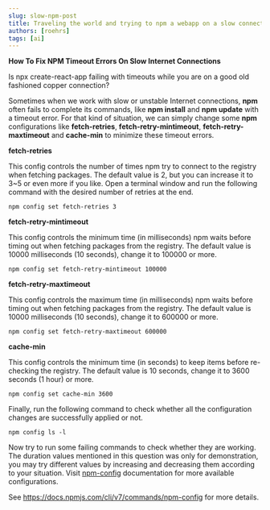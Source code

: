 ```yaml
---
slug: slow-npm-post
title: Traveling the world and trying to npm a webapp on a slow connection?
authors: [roehrs]
tags: [ai]
---
```


**How To Fix NPM Timeout Errors On Slow Internet Connections**

Is npx create-react-app failing with timeouts while you are on a good old fashioned copper connection?


Sometimes when we work with slow or unstable Internet connections, **npm** often fails to complete its commands, like **npm install** and **npm update** with a timeout error. For that kind of situation, we can simply change some **npm** configurations like **fetch-retries**, **fetch-retry-mintimeout**, **fetch-retry-maxtimeout** and **cache-min** to minimize these timeout errors.

<!-- truncate -->

**fetch-retries**

This config controls the number of times npm try to connect to the registry when fetching packages. The default value is 2, but you can increase it to 3~5 or even more if you like. Open a terminal window and run the following command with the desired number of retries at the end.

`npm config set fetch-retries 3`

**fetch-retry-mintimeout**

This config controls the minimum time (in milliseconds) npm waits before timing out when fetching packages from the registry. The default value is 10000 milliseconds (10 seconds), change it to 100000 or more.

`npm config set fetch-retry-mintimeout 100000`

**fetch-retry-maxtimeout**

This config controls the maximum time (in milliseconds) npm waits before timing out when fetching packages from the registry. The default value is 10000 milliseconds (10 seconds), change it to 600000 or more.

`npm config set fetch-retry-maxtimeout 600000`

**cache-min**

This config controls the minimum time (in seconds) to keep items before re-checking the registry. The default value is 10 seconds, change it to 3600 seconds (1 hour) or more.

`npm config set cache-min 3600`

Finally, run the following command to check whether all the configuration changes are successfully applied or not.

`npm config ls -l`

Now try to run some failing commands to check whether they are working. The duration values mentioned in this question was only for demonstration, you may try different values by increasing and decreasing them according to your situation. Visit [npm-config](https://docs.npmjs.com/cli/v7/commands/npm-config) documentation for more available configurations.


See https://docs.npmjs.com/cli/v7/commands/npm-config for more details.



